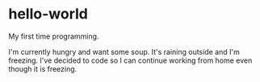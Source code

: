 # hello-world
My first time programming. 

I'm currently hungry and want some soup. It's raining outside and I'm freezing. I've decided to code so I can continue working from home even though it is freezing. 
